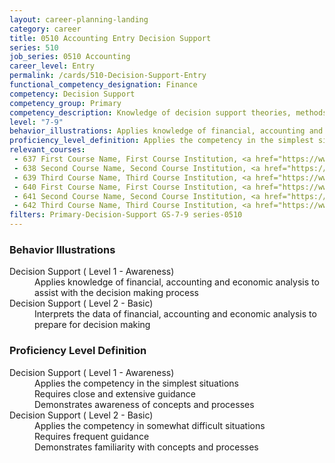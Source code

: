 ```yaml
---
layout: career-planning-landing
category: career
title: 0510 Accounting Entry Decision Support
series: 510
job_series: 0510 Accounting
career_level: Entry
permalink: /cards/510-Decision-Support-Entry
functional_competency_designation: Finance
competency: Decision Support
competency_group: Primary
competency_description: Knowledge of decision support theories, methods, and tools for identifying, synthesizing, representing, and evaluating the important aspects of a decision situation and prescribing the recommended course for decision makers and other stakeholders
level: "7-9"
behavior_illustrations: Applies knowledge of financial, accounting and economic analysis to assist with the decision making process ? Interprets the data of financial, accounting and economic analysis to prepare for decision making
proficiency_level_definition: Applies the competency in the simplest situations ? Requires close and extensive guidance ? Demonstrates awareness of concepts and processes ? Applies the competency in somewhat difficult situations ? Requires frequent guidance ? Demonstrates familiarity with concepts and processes
relevant_courses: 
 - 637 First Course Name, First Course Institution, <a href="https://www.cfo.gov">www.cfo.gov</a>
 - 638 Second Course Name, Second Course Institution, <a href="https://www.cfo.gov">www.cfo.gov</a>
 - 639 Third Course Name, Third Course Institution, <a href="https://www.cfo.gov">www.cfo.gov</a>
 - 640 First Course Name, First Course Institution, <a href="https://www.cfo.gov">www.cfo.gov</a>
 - 641 Second Course Name, Second Course Institution, <a href="https://www.cfo.gov">www.cfo.gov</a>
 - 642 Third Course Name, Third Course Institution, <a href="https://www.cfo.gov">www.cfo.gov</a>
filters: Primary-Decision-Support GS-7-9 series-0510
---
```


<div class="desktop:grid-col-6 margin-y-205">
  <div class="border-top-05 bg-white padding-2 shadow-5 height-full members-hover border-1px border-gray-30 border-top-orange radius-lg">
    <h3>Behavior Illustrations</h3>
    <dl class="text-base"><dt>Decision Support ( Level 1 - Awareness)</dt><dd>Applies knowledge of financial, accounting and economic analysis to assist with the decision making process</dd><dt>Decision Support ( Level 2 - Basic)</dt><dd>Interprets the data of financial, accounting and economic analysis to prepare for decision making</dd></dl>
  </div>
</div>
<div class="desktop:grid-col-6 margin-y-205">
  <div class="border-top-05 bg-white padding-2 shadow-5 height-full members-hover border-1px border-gray-30 border-top-orange radius-lg">
    <h3>Proficiency Level Definition</h3>
    <dl class="text-base"><dt>Decision Support ( Level 1 - Awareness)</dt><dd>Applies the competency in the simplest situations </dd><dd> Requires close and extensive guidance </dd><dd> Demonstrates awareness of concepts and processes</dd><dt>Decision Support ( Level 2 - Basic)</dt><dd>Applies the competency in somewhat difficult situations </dd><dd> Requires frequent guidance </dd><dd> Demonstrates familiarity with concepts and processes</dd></dl>
  </div>
</div>